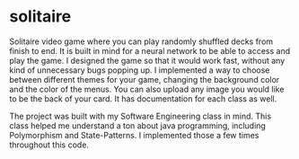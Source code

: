 # solitaire
 Solitaire video game where you can play randomly shuffled decks from finish to end. It is built in mind for a neural network to be able to access and play the game. I designed the game so that it would work fast, without any kind of unnecessary bugs popping up. I implemented a way to choose between different themes for your game, changing the background color and the color of the menus. You can also upload any image you would like to be the back of your card. It has documentation for each class as well.

The project was built with my Software Engineering class in mind. This class helped me understand a ton about java programming, including Polymorphism and State-Patterns. I implemented those a few times throughout this code.